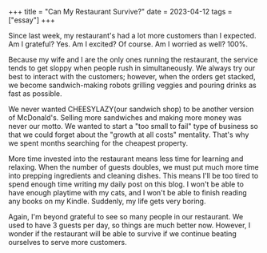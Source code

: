 +++
title = "Can My Restaurant Survive?"
date = 2023-04-12
tags = ["essay"]
+++

Since last week, my restaurant's had a lot more customers than I expected. Am I grateful? Yes. Am I excited? Of course. Am I worried as well? 100%.

Because my wife and I are the only ones running the restaurant, the service tends to get sloppy when people rush in simultaneously. We always try our best to interact with the customers; however, when the orders get stacked, we become sandwich-making robots grilling veggies and pouring drinks as fast as possible.

We never wanted CHEESYLAZY(our sandwich shop) to be another version of McDonald's. Selling more sandwiches and making more money was never our motto. We wanted to start a "too small to fail" type of business so that we could forget about the "growth at all costs" mentality. That's why we spent months searching for the cheapest property.

More time invested into the restaurant means less time for learning and relaxing. When the number of guests doubles, we must put much more time into prepping ingredients and cleaning dishes. This means I'll be too tired to spend enough time writing my daily post on this blog. I won't be able to have enough playtime with my cats, and I won't be able to finish reading any books on my Kindle. Suddenly, my life gets very boring.

Again, I'm beyond grateful to see so many people in our restaurant. We used to have 3 guests per day, so things are much better now. However, I wonder if the restaurant will be able to survive if we continue beating ourselves to serve more customers.